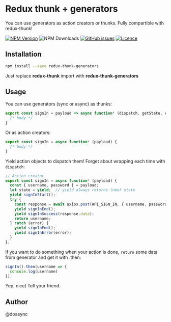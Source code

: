 # Redux thunk + generators

You can use generators as action creators or thunks. Fully compartible with redux-thunk!

[![NPM Version][npm-image]][npm-url] ![NPM Downloads][downloads-image] [![GitHub issues][issues-image]][issues-url] [![Licence][license-image]][license-url]

[npm-image]: https://img.shields.io/npm/v/redux-thunk-generators.svg
[npm-url]: https://www.npmjs.com/package/redux-thunk-generators
[downloads-image]: https://img.shields.io/npm/dw/redux-thunk-generators.svg
[deps-image]: https://david-dm.org/doasync/redux-thunk-generators.svg
[issues-image]: https://img.shields.io/github/issues/doasync/redux-thunk-generators.svg
[issues-url]: https://github.com/doasync/redux-thunk-generators/issues
[license-image]: https://img.shields.io/badge/license-MIT-blue.svg
[license-url]: https://raw.githubusercontent.com/doasync/redux-thunk-generators/master/LICENSE

## Installation

```bash
npm install --save redux-thunk-generators
```

Just replace **redux-thunk** import with **redux-thunk-generators**

## Usage

You can use generators (sync or async) as thunks:
```javascript
export const signIn = payload => async function* (dispatch, getState, extraArgument) {
  /* body */
}
```

Or as action creators:
```javascript
export const signIn = async function* (payload) {
  /* body */
}
```

Yield action objects to dispatch them! Forget about wrapping each time with `dispatch`:

```javascript
// Action creator
export const signIn = async function* (payload) {
  const { username, password } = payload;
  let state = yield;  // yield always returns (new) state
  yield signInStart();
  try {
    const response = await axios.post(API_SIGN_IN, { username, password });
    yield signInEnd();
    yield signInSuccess(response.data);
    return username;
  } catch (error) {
    yield signInEnd();
    yield signInError(error);
  }
};
```

If you want to do something when your action is done, `return` some data from generator and get it with .then:

```javascript
signIn().then(username => {
  console.log(username)
});
```

Yep, nice) Tell your friend.

## Author

@doasync
